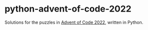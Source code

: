 # python-advent-of-code-2022
Solutions for the puzzles in [Advent of Code 2022](https://adventofcode.com/), written in Python.
